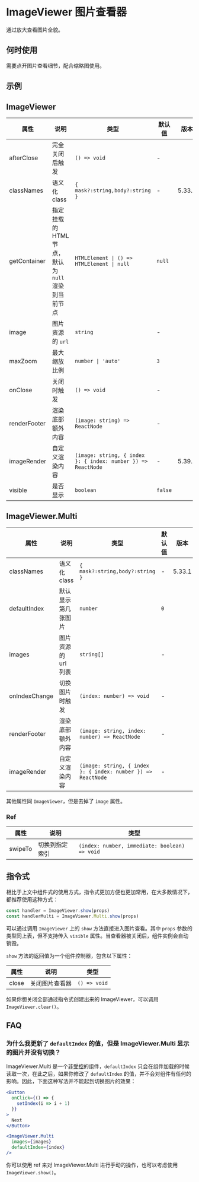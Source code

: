 # ImageViewer 图片查看器

通过放大查看图片全貌。

## 何时使用

需要点开图片查看细节，配合缩略图使用。

## 示例

<code src="./demos/demo1.tsx"></code>

## ImageViewer

| 属性 | 说明 | 类型 | 默认值 | 版本 |
| --- | --- | --- | --- | --- |
| afterClose | 完全关闭后触发 | `() => void` | - |  |
| classNames | 语义化 class | `{ mask?:string,body?:string }` | - | 5.33.1 |
| getContainer | 指定挂载的 HTML 节点，默认为 `null` 渲染到当前节点 | `HTMLElement \| () => HTMLElement \| null` | `null` |  |
| image | 图片资源的 `url` | `string` | - |  |
| maxZoom | 最大缩放比例 | `number \| 'auto'` | `3` |  |
| onClose | 关闭时触发 | `() => void` | - |  |
| renderFooter | 渲染底部额外内容 | `(image: string) => ReactNode` | - |  |
| imageRender | 自定义渲染内容 | `(image: string, { index }: { index: number }) => ReactNode` | - | 5.39.0 |
| visible | 是否显示 | `boolean` | `false` |  |

## ImageViewer.Multi

| 属性 | 说明 | 类型 | 默认值 | 版本 |
| --- | --- | --- | --- | --- |
| classNames | 语义化 class | `{ mask?:string,body?:string }` | - | 5.33.1 |
| defaultIndex | 默认显示第几张图片 | `number` | `0` |  |
| images | 图片资源的 url 列表 | `string[]` | - |  |
| onIndexChange | 切换图片时触发 | `(index: number) => void` | - |  |
| renderFooter | 渲染底部额外内容 | `(image: string, index: number) => ReactNode` | - |  |
| imageRender | 自定义渲染内容 | `(image: string, { index }: { index: number }) => ReactNode` | - |  |

其他属性同 `ImageViewer`，但是去掉了 `image` 属性。

### Ref

| 属性    | 说明           | 类型                                          |
| ------- | -------------- | --------------------------------------------- |
| swipeTo | 切换到指定索引 | `(index: number, immediate: boolean) => void` |

## 指令式

相比于上文中组件式的使用方式，指令式更加方便也更加常用，在大多数情况下，都推荐使用这种方式：

```ts | pure
const handler = ImageViewer.show(props)
const handlerMulti = ImageViewer.Multi.show(props)
```

可以通过调用 `ImageViewer` 上的 `show` 方法直接进入图片查看。其中 `props` 参数的类型同上表，但不支持传入 `visible` 属性。当查看器被关闭后，组件实例会自动销毁。

`show` 方法的返回值为一个组件控制器，包含以下属性：

| 属性  | 说明           | 类型         |
| ----- | -------------- | ------------ |
| close | 关闭图片查看器 | `() => void` |

如果你想关闭全部通过指令式创建出来的 ImageViewer，可以调用 `ImageViewer.clear()`。

## FAQ

### 为什么我更新了 `defaultIndex` 的值，但是 ImageViewer.Multi 显示的图片并没有切换？

ImageViewer.Multi 是一个[非受控](https://reactjs.org/docs/glossary.html#controlled-vs-uncontrolled-components)的组件，`defaultIndex` 只会在组件加载的时候读取一次，在此之后，如果你修改了 `defaultIndex` 的值，并不会对组件有任何的影响。因此，下面这种写法并不能起到切换图片的效果：

```jsx
<Button
  onClick={() => {
    setIndex(i => i + 1)
  }}
>
  Next
</Button>

<ImageViewer.Multi
  images={images}
  defaultIndex={index}
/>
```

你可以使用 ref 来对 ImageViewer.Multi 进行手动的操作，也可以考虑使用 `ImageViewer.show()`。
